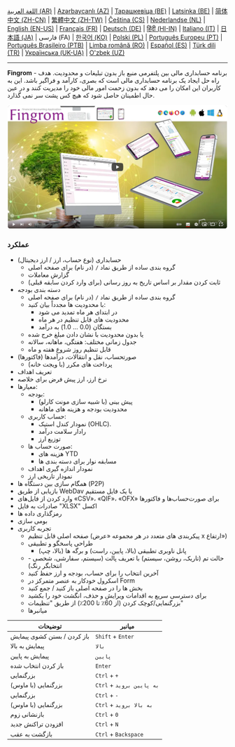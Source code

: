 [اللغة العربية (AR)](./about_ar.md) |
[Azərbaycanlı (AZ)](./about_az.md) |
[Тарашкевіца (BE)](./about_be.md) |
[Latsinka (BE)](./about_be_EU.md) |
[简体中文 (ZH-CN)](./about_zh.md) |
[繁體中文 (ZH-TW)](./about_zh_TW.md) |
[Čeština (CS)](./about_cs.md) |
[Nederlandse (NL)](./about_nl.md) |
[English (EN-US)](./about_en.md) |
[Français (FR)](./about_fr.md) |
[Deutsch (DE)](./about_de.md) |
[हिंदी (HI-IN)](./about_hi.md) |
[Italiano (IT)](./about_it.md) |
[日本語 (JA)](./about_ja.md) |
فارسی (FA) |
[한국어 (KO)](./about_ko.md) |
[Polski (PL)](./about_pl.md) |
[Português Europeu (PT)](./about_pt.md) |
[Português Brasileiro (PTB)](./about_pt_BR.md) |
[Limba română (RO)](./about_ro.md) |
[Español (ES)](./about_es.md) |
[Türk dili (TR)](./about_tr.md) |
[Українська (UK-UA)](./about_uk.md) |
[O'zbek (UZ)](./about_uz.md)

---

**Fingrom** - برنامه حسابداری مالی بین پلتفرمی منبع باز بدون تبلیغات و محدودیت.
هدف راه حل ایجاد یک برنامه حسابداری مالی است که بصری، کارآمد و فراگیر باشد.
این به کاربران این امکان 
را می دهد که بدون زحمت امور مالی خود را مدیریت کنند و در عین حال اطمینان حاصل شود که هیچ کس پشت سر نمی گذارد.

[![ویدیو را تماشا کنید](../images/presentation_en.png)](https://youtu.be/sNTbpILLsOw)

### عملکرد
- حسابداری (نوع حساب، ارز / ارز دیجیتال)
  - گروه بندی ساده از طریق نماد `/` (در نام) برای صفحه اصلی
  - گزارش معاملات
  - ثابت کردن مقدار بر اساس تاریخ به روز رسانی (برای وارد کردن سابقه قبلی)
- دسته بندی بودجه
  - گروه بندی ساده از طریق نماد `/` (در نام) برای صفحه اصلی
  - با محدودیت ها مجدداً بیان کنید:
    - در ابتدای هر ماه تمدید می شود
    - محدودیت های قابل تنظیم در هر ماه
    - بستگان (0.0 ... 1.0) به درآمد
  - یا بدون محدودیت با نشان دادن مبلغ خرج شده
  - جدول زمانی مختلف: هفتگی، ماهانه، سالانه
  - قابل تنظیم روز شروع هفته و ماه
- صورتحساب، نقل و انتقالات، درآمدها (فاکتورها)
  - پرداخت های مکرر (با ویجت خانه)
- تعریف اهداف
- نرخ ارز، ارز پیش فرض برای خلاصه
- معیارها:
  - بودجه:
    - پیش بینی (با شبیه سازی مونت کارلو)
    - محدودیت بودجه و هزینه های ماهانه
  - حساب کاربری:
    - نمودار کندل استیک (OHLC).
    - رادار سلامت درآمد
    - توزیع ارز
  - صورت حساب ها:
    - هزینه های YTD
    - مسابقه نوار برای دسته بندی ها
  - نمودار اندازه گیری اهداف
  - نمودار تاریخی ارز
- همگام سازی بین دستگاه ها (P2P)
- بازیابی از طریق WebDav یا یک فایل مستقیم
- وارد کردن از فایل‌های «CSV»، «QIF»، «OFX» برای صورت‌حساب‌ها و فاکتورها
- صادرات به فایل "XLSX" اکسل
- رمزگذاری داده ها
- بومی سازی
- تجربه کاربری
  - صفحه اصلی قابل تنظیم (پیکربندی های متعدد در هر مجموعه «عرض x ارتفاع»)
  - طراحی پاسخگو و تطبیقی
    - پانل ناوبری تطبیقی ​​(بالا، پایین، راست) و برگه ها (بالا، چپ)
  - حالت تم (تاریک، روشن، سیستم) با تعریف پالت (سیستم، سفارشی، شخصی - انتخابگر رنگ)
  - آخرین انتخاب را برای حساب، بودجه و ارز حفظ کنید
  - اسکرول خودکار به عنصر متمرکز در Form
  - بخش ها را در صفحه اصلی باز کنید / جمع کنید
  - برای دسترسی سریع به اقدامات ویرایش و حذف، انگشت خود را بکشید
  - بزرگنمایی/کوچک کردن (از 60٪ تا 200٪) از طریق "تنظیمات"
  - میانبرها

| توضیحات |                              میانبر                       |
| ----------------------------------- | ------------------------------ |
| باز کردن / بستن کشوی پیمایش       | `Shift` + `Enter`              |
| پیمایش به بالا                      | `بالا`                          |
| پیمایش به پایین                    | `پایین`                       |
| باز کردن انتخاب شده                | `Enter`                        |
| بزرگنمایی                          | `Ctrl` + `+`                   |
| بزرگنمایی (با ماوس)                | `Ctrl` + `به پایین بروید`    |
| بزرگنمایی                          | `Ctrl` + `-`                   |
| بزرگنمایی (با ماوس)                | `Ctrl` + `به بالا بروید`       |
| بازنشانی زوم                       | `Ctrl` + `0`                   |
| افزودن تراکنش جدید                 | `Ctrl` + `N`                   |
| بازگشت به عقب                      | `Ctrl` + `Backspace`           |
<!--
| ویرایش مورد انتخابی                | `Ctrl` + `E`                  |
| حذف مورد انتخاب شده                | `Ctrl` + `D`                  |
-->
